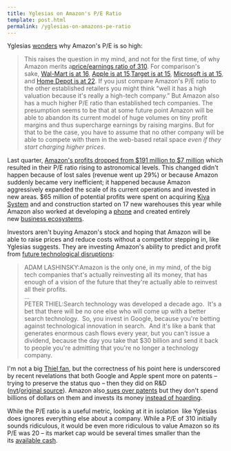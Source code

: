 ```yaml
---
title: Yglesias on Amazon's P/E Ratio
template: post.html
permalink: /yglesias-on-amazons-pe-ratio
---
```

Yglesias [wonders][1] why Amazon's P/E is so high:

> This raises the question in my mind, and not for the first time, of why Amazon merits a<a href="http://ycharts.com/companies/AMZN/pe_ratio" target="_blank">price/earnings ratio of 310</a>. For comparison's sake, <a href="http://ycharts.com/companies/WMT/pe_ratio" target="_blank">Wal-Mart is at 16</a>, <a href="http://ycharts.com/companies/AAPL/pe_ratio" target="_blank">Apple is at 15</a>,<a href="http://ycharts.com/companies/TGT/pe_ratio" target="_blank">Target is at 15</a>, <a href="http://ycharts.com/companies/MSFT/pe_ratio" target="_blank">Microsoft is at 15</a>, and <a href="http://ycharts.com/companies/HD/pe_ratio" target="_blank">Home Depot is at 22</a>. If you just compare Amazon's P/E ratio to the other established retailers you might think &#8220;well it has a high valuation because it's really a high-tech company.&#8221; But Amazon also has a much higher P/E ratio than established tech companies. The presumption seems to be that at some future point Amazon will be able to abandon its current model of huge volumes on tiny profit margins and thus supercharge earnings by raising margins. But for that to be the case, you have to assume that no other company will be able to compete with them in the web-based retail space *even if they start charging higher prices*.

Last quarter, [Amazon's profits dropped from $191 million to $7 million][2] which resulted in their P/E ratio rising to astronomical levels. This changed didn't happen because of lost sales (revenue went up 29%) or because Amazon suddenly became very inefficient; it happened because Amazon aggressively expanded the scale of its current operations and invested in new areas. $65 million of potential profits were spent on acquiring [Kiva System][3] and and construction started on 17 new warehouses this year while Amazon also worked at developing a [phone][4] and created entirely new [business ecosystems][5].

Investors aren't buying Amazon's stock and hoping that Amazon will be able to raise prices and reduce costs without a competitor stepping in, like Yglesias suggests. They are investing Amazon's ability to predict and profit from [future technological disruptions][6]:

> ADAM LASHINSKY:Amazon is the only one, in my mind, of the big tech companies that's actually reinvesting all its money, that has enough of a vision of the future that they're actually able to reinvest all their profits.  
> &#8230;  
> PETER THIEL:Search technology was developed a decade ago.  It's a bet that there will be no one else who will come up with a better search technology.  So, you invest in Google, because you're betting against technological innovation in search.  And it's like a bank that generates enormous cash flows every year, but you can't issue a dividend, because the day you take that $30 billion and send it back to people you're admitting that you're no longer a technology company.

I'm not a big [Thiel fan][7], but the correctness of his point here is underscored by recent revelations that both Google and Apple spent more on patents &#8211; trying to preserve the status quo &#8211; then they did on R&D ([nyt][8]/[original source][9]). Amazon also[ sues over patents][10] but they don't spend billions of dollars on them and invests its money [instead of hoarding][11].

While the P/E ratio is a useful metric, looking at it in isolation  like Yglesias does ignores everything else about a company. While a P/E of 310 initially sounds ridiculous, it would be even more ridiculous to value Amazon so its P/E was 20 &#8211; its market cap would be several times smaller than the its [available cash][12].

 [1]: http://www.slate.com/blogs/moneybox/2012/10/09/wal_mart_testing_same_day_delivery.html
 [2]: http://www.google.es/url?sa=t&rct=j&q=&esrc=s&source=web&cd=1&cad=rja&ved=0CCAQFjAA&url=http%3A%2F%2Fonline.wsj.com%2Farticle%2FSB10000872396390443343704577551350639011184.html&ei=UW91UPX1EoWY1AWkp4CQBA&usg=AFQjCNFDo8D-1qzxifDvaNdxhoJYCDTV-g&sig2=wPPPw-lxCqtcLwRYM0VEKA
 [3]: http://dealbook.nytimes.com/2012/03/19/amazon-com-buys-kiva-systems-for-775-million/
 [4]: http://www.bloomberg.com/news/2012-07-06/amazon-said-to-plan-smartphone-to-vie-with-apple.html
 [5]: http://www.google.es/url?sa=t&rct=j&q=&esrc=s&source=web&cd=1&cad=rja&ved=0CCAQFjAA&url=http%3A%2F%2Fwww.ft.com%2Fcms%2Fs%2F0%2Fcc3a0eee-c1de-11e1-8e7c-00144feabdc0.html&ei=HHJ1UKzYGqjX0QX0sIDgAw&usg=AFQjCNGXEhBHpHy4QUIHabdhW2V6PvkmbA&sig2=75tTHXightfEvoh5eeFsPQ
 [6]: http://tech.fortune.cnn.com/2012/07/17/transcript-schmidt-thiel/
 [7]: http://www.newyorker.com/reporting/2011/11/28/111128fa_fact_packer?currentPage=all
 [8]: http://www.nytimes.com/2012/10/08/technology/patent-wars-among-tech-giants-can-stifle-competition.html?pagewanted=all
 [9]: http://www.stanford.edu/dept/law/ipsc/Paper%20PDF/Chien,%20Colleen%20-%20Paper.pdf
 [10]: http://seattletimes.com/html/businesstechnology/2002384545_bizbriefs16.html
 [11]: http://www.zerohedge.com/news/2012-09-30/presenting-worlds-biggest-hedge-fund-you-have-never-heard
 [12]: http://phx.corporate-ir.net/External.File?item=UGFyZW50SUQ9MTQ3Mjk0fENoaWxkSUQ9LTF8VHlwZT0z&t=1
